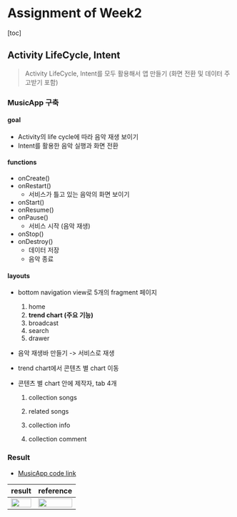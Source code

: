 # Assignment of Week2

[toc]

## Activity LifeCycle, Intent
> Activity LifeCycle, Intent를 모두 활용해서 앱 만들기 (화면 전환 및 데이터 주고받기 포함)

### MusicApp 구축

#### goal

* Activity의 life cycle에 따라 음악 재생 보이기
* Intent를 활용한 음악 실행과 화면 전환

#### functions

* onCreate()
* onRestart()
  * 서비스가 틀고 있는 음악의 화면 보이기
* onStart()
* onResume()
* onPause()
  * 서비스 시작 (음악 재생)
* onStop()
* onDestroy()
  * 데이터 저장
  * 음악 종료

#### layouts

* bottom navigation view로 5개의 fragment 페이지

  1. home
  2. **trend chart (주요 기능)**
  3. broadcast
  4. search
  5. drawer

* 음악 재생바 만들기 -> 서비스로 재생

* trend chart에서 콘텐츠 별 chart 이동

* 콘텐츠 별 chart 안에 제작자, tab 4개

  1. collection songs

  2. related songs

  3. collection info

  4. collection comment


### Result

* [MusicApp code link](,,,)

|result|reference|
|------|---------|
|<img src="./week1_result.jpg" width="100%">|<img src="./week1_reference.jpg" width="100%">|

